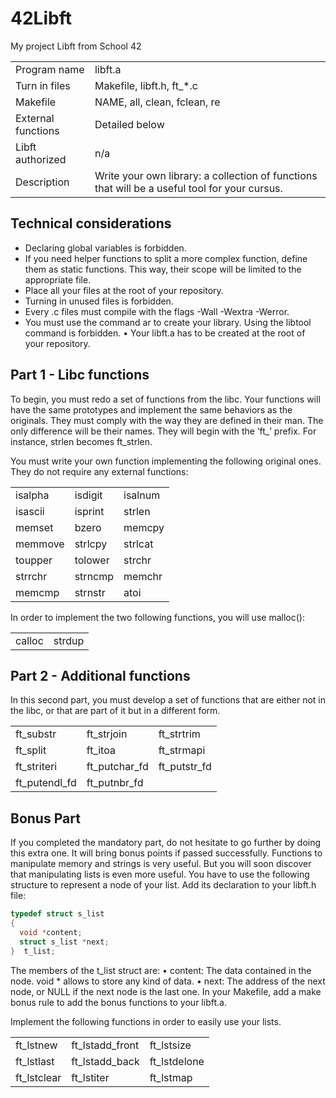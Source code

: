 # 42Libft
My project Libft from School 42

<table>
  <tr><td>Program name</td><td>libft.a</td></tr>
  <tr><td>Turn in files</td><td>Makefile, libft.h, ft_*.c</td></tr>
  <tr><td>Makefile</td><td>NAME, all, clean, fclean, re</td></tr>
  <tr><td>External functions</td><td>Detailed below</td></tr>
  <tr><td>Libft authorized</td><td>n/a</td></tr>
  <tr><td>Description</td><td>Write your own library: a collection of functions that will be a useful tool for your cursus.</td></tr>
</table>

## Technical considerations

* Declaring global variables is forbidden.
* If you need helper functions to split a more complex function, define them as static
functions. This way, their scope will be limited to the appropriate file.
* Place all your files at the root of your repository.
* Turning in unused files is forbidden.
* Every .c files must compile with the flags -Wall -Wextra -Werror.
* You must use the command ar to create your library. Using the libtool command
is forbidden.
• Your libft.a has to be created at the root of your repository.

## Part 1 - Libc functions

To begin, you must redo a set of functions from the libc. Your functions will have the
same prototypes and implement the same behaviors as the originals. They must comply
with the way they are defined in their man. The only difference will be their names. They
will begin with the ’ft_’ prefix. For instance, strlen becomes ft_strlen.

You must write your own function implementing the following original ones. They do
not require any external functions:

<table>
  <tr><td>isalpha</td><td>isdigit</td><td>isalnum</td></tr>
  <tr><td>isascii</td><td>isprint</td><td>strlen</td></tr>
  <tr><td>memset</td><td>bzero</td><td>memcpy</td></tr>
  <tr><td>memmove</td><td>strlcpy</td><td>strlcat</td></tr>
  <tr><td>toupper</td><td>tolower</td><td>strchr</td></tr>
  <tr><td>strrchr</td><td>strncmp</td><td>memchr</td></tr>
  <tr><td>memcmp</td><td>strnstr</td><td>atoi</td></tr>
</table>

In order to implement the two following functions, you will use malloc():
<table><tr><td>calloc</td><td>strdup</td></tr></table>

## Part 2 - Additional functions

In this second part, you must develop a set of functions that are either not in the libc,
or that are part of it but in a different form.

<table>
  <tr><td>ft_substr</td><td>ft_strjoin</td><td>ft_strtrim</td></tr>
  <tr><td>ft_split</td><td>ft_itoa</td><td>ft_strmapi</td></tr>
  <tr><td>ft_striteri</td><td>ft_putchar_fd</td><td>ft_putstr_fd</td></tr>
  <tr><td>ft_putendl_fd</td><td>ft_putnbr_fd</td></tr>
</table>

## Bonus Part

If you completed the mandatory part, do not hesitate to go further by doing this extra
one. It will bring bonus points if passed successfully.
Functions to manipulate memory and strings is very useful. But you will soon discover
that manipulating lists is even more useful.
You have to use the following structure to represent a node of your list. Add its
declaration to your libft.h file:

```c
typedef struct s_list
{
  void *content;
  struct s_list *next;
}  t_list;
```

The members of the t_list struct are:
• content: The data contained in the node.
void * allows to store any kind of data.
• next: The address of the next node, or NULL if the next node is the last one.
In your Makefile, add a make bonus rule to add the bonus functions to your libft.a.

Implement the following functions in order to easily use your lists.

<table>
  <tr><td>ft_lstnew</td><td>ft_lstadd_front</td><td>ft_lstsize</td></tr>
  <tr><td>ft_lstlast</td><td>ft_lstadd_back</td><td>ft_lstdelone</td></tr>
  <tr><td>ft_lstclear</td><td>ft_lstiter</td><td>ft_lstmap</td></tr>
</table>
